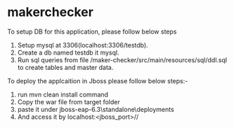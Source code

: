 # makerchecker
To setup DB for this application, please follow below steps

1. Setup mysql at 3306(localhost:3306/testdb).
2. Create a db named testdb it mysql.
3. Run sql queries from file /maker-checker/src/main/resources/sql/ddl.sql to create tables and master data.

To deploy the applcaition in Jboss please follow below steps:-
1. run mvn clean install command
2. Copy the war file from target folder
3. paste it under jboss-eap-6.3\standalone\deployments
4. And access it by localhost:<jboss_port>/<project-name>/
